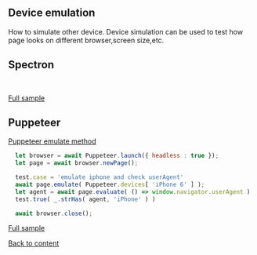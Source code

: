 ## Device emulation
How to simulate other device.
Device simulation can be used to test how page looks on different browser,screen size,etc.

## Spectron
```javascript
  
```
[Full sample](../../../../sample/spectron/Device.test.s)

## Puppeteer

[Puppeteer emulate method](https://pptr.dev/#?product=Puppeteer&version=v2.0.0&show=api-pageemulateoptions)

```javascript
  let browser = await Puppeteer.launch({ headless : true });
  let page = await browser.newPage();

  test.case = 'emulate iphone and check userAgent'
  await page.emulate( Puppeteer.devices[ 'iPhone 6' ] );
  let agent = await page.evaluate( () => window.navigator.userAgent )
  test.true( _.strHas( agent, 'iPhone' ) )

  await browser.close();
```
[Full sample](../../../../sample/puppeteer/Device.test.s)


[Back to content](../Comparison.md)
